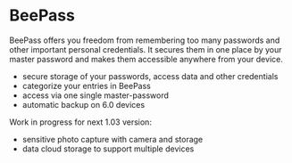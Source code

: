 # BeePass
BeePass offers you freedom from remembering too many passwords and other important personal credentials. It secures them in one place by your master password and makes them accessible anywhere from your device.

- secure storage of your passwords, access data and other credentials
- categorize your entries in BeePass
- access via one single master-password
- automatic backup on 6.0 devices

Work in progress for next 1.03 version:

- sensitive photo capture with camera and storage
- data cloud storage to support multiple devices
